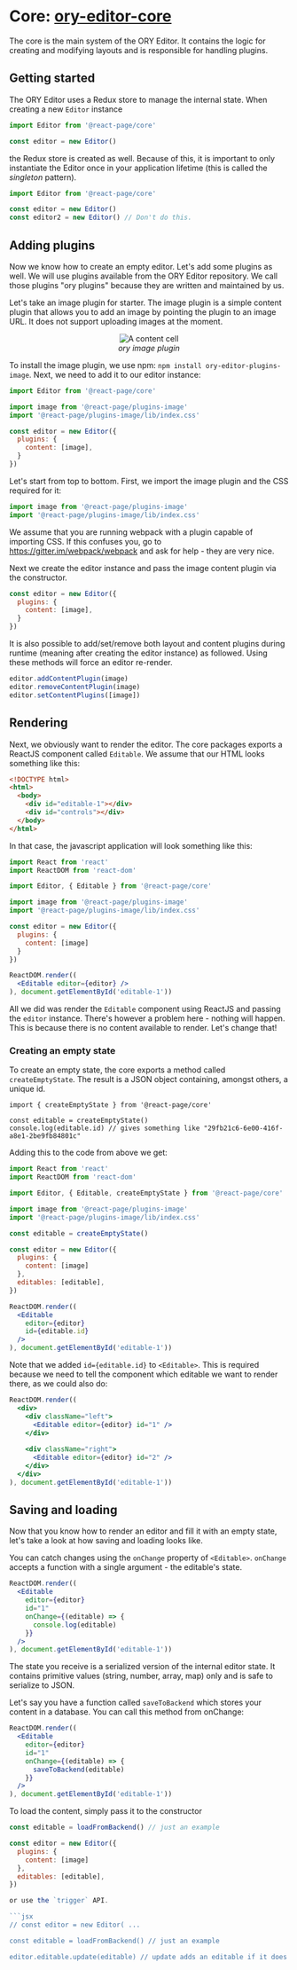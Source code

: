 # Core: [ory-editor-core](https://www.npmjs.com/package/ory-editor-core)

The core is the main system of the ORY Editor. It contains the logic for creating and modifying
layouts and is responsible for handling plugins.

## Getting started

The ORY Editor uses a Redux store to manage the internal state. When creating a new `Editor` instance

```jsx
import Editor from '@react-page/core'

const editor = new Editor()
```

the Redux store is created as well. Because of this, it is important to only instantiate the Editor once in your
application lifetime (this is called the *singleton* pattern).

```jsx
import Editor from '@react-page/core'

const editor = new Editor()
const editor2 = new Editor() // Don't do this.
```

## Adding plugins

Now we know how to create an empty editor. Let's add some plugins as well. We will use plugins available from the ORY
Editor repository. We call those plugins "ory plugins" because they are written and maintained by us.

Let's take an image plugin for starter. The image plugin is a simple content plugin that allows you to add an image
by pointing the plugin to an image URL. It does not support uploading images at the moment.

<p>
  <figure align="center">
    <img alt="A content cell" src="/images/content-cell.png"><br>
    <figcaption align="center"><em>ory image plugin</em></figcaption>
  </figure>
</p>

To install the image plugin, we use npm: `npm install ory-editor-plugins-image`. Next, we need to add it
to our editor instance:

```jsx
import Editor from '@react-page/core'

import image from '@react-page/plugins-image'
import '@react-page/plugins-image/lib/index.css'

const editor = new Editor({
  plugins: {
    content: [image],
  }
})
```

Let's start from top to bottom. First, we import the image plugin and the CSS required for it:

```jsx
import image from '@react-page/plugins-image'
import '@react-page/plugins-image/lib/index.css'
```

We assume that you are running webpack with a plugin capable of importing CSS. If this confuses you, go
to https://gitter.im/webpack/webpack and ask for help - they are very nice.

Next we create the editor instance and pass the image content plugin via the constructor.

```jsx
const editor = new Editor({
  plugins: {
    content: [image],
  }
})
```

It is also possible to add/set/remove both layout and content plugins during runtime
(meaning after creating the editor instance) as followed. Using these methods will force an editor re-render.

```jsx
editor.addContentPlugin(image)
editor.removeContentPlugin(image)
editor.setContentPlugins([image])
```

## Rendering

Next, we obviously want to render the editor. The core packages exports a ReactJS component called `Editable`. We assume
that our HTML looks something like this:

```html
<!DOCTYPE html>
<html>
  <body>
    <div id="editable-1"></div>
    <div id="controls"></div>
  </body>
</html>
```

In that case, the javascript application will look something like this:

```jsx
import React from 'react'
import ReactDOM from 'react-dom'

import Editor, { Editable } from '@react-page/core'

import image from '@react-page/plugins-image'
import '@react-page/plugins-image/lib/index.css'

const editor = new Editor({
  plugins: {
    content: [image]
  }
})

ReactDOM.render((
  <Editable editor={editor} />
), document.getElementById('editable-1'))
```

All we did was render the `Editable` component using ReactJS and passing the `editor` instance. There's however a problem
here - nothing will happen. This is because there is no content available to render. Let's change that!

### Creating an empty state

To create an empty state, the core exports a method called `createEmptyState`. The result is a JSON object containing,
amongst others, a unique id.

```
import { createEmptyState } from '@react-page/core'

const editable = createEmptyState()
console.log(editable.id) // gives something like "29fb21c6-6e00-416f-a8e1-2be9fb84801c"
```

Adding this to the code from above we get:

```jsx
import React from 'react'
import ReactDOM from 'react-dom'

import Editor, { Editable, createEmptyState } from '@react-page/core'

import image from '@react-page/plugins-image'
import '@react-page/plugins-image/lib/index.css'

const editable = createEmptyState()

const editor = new Editor({
  plugins: {
    content: [image]
  },
  editables: [editable],
})

ReactDOM.render((
  <Editable
    editor={editor}
    id={editable.id}
  />
), document.getElementById('editable-1'))
```

Note that we added `id={editable.id}` to `<Editable>`. This is required because we need to tell the component
which editable we want to render there, as we could also do:

```jsx
ReactDOM.render((
  <div>
    <div className="left">
      <Editable editor={editor} id="1" />  
    </div>
    
    <div className="right">
      <Editable editor={editor} id="2" />    
    </div>
  </div>
), document.getElementById('editable-1'))
```

## Saving and loading

Now that you know how to render an editor and fill it with an empty state, let's take a look at how
saving and loading looks like.

You can catch changes using the `onChange` property of `<Editable>`. `onChange` accepts a function with a single
argument - the editable's state.

```jsx
ReactDOM.render((
  <Editable
    editor={editor}
    id="1"
    onChange={(editable) => {
      console.log(editable)
    }}
  />
), document.getElementById('editable-1'))
```

The state you receive is a serialized version of the internal editor state. It contains primitive values (string, number, array, map)
only and is safe to serialize to JSON.

Let's say you have a function called `saveToBackend` which stores your content in a database. You can call this method
from onChange:

```jsx
ReactDOM.render((
  <Editable
    editor={editor}
    id="1"
    onChange={(editable) => {
      saveToBackend(editable)
    }}
  />
), document.getElementById('editable-1'))
```

To load the content, simply pass it to the constructor

```jsx
const editable = loadFromBackend() // just an example

const editor = new Editor({
  plugins: {
    content: [image]
  },
  editables: [editable],
})

or use the `trigger` API.

```jsx
// const editor = new Editor( ...

const editable = loadFromBackend() // just an example

editor.editable.update(editable) // update adds an editable if it does not exist yet, or updates it when it exists in the store.
```

